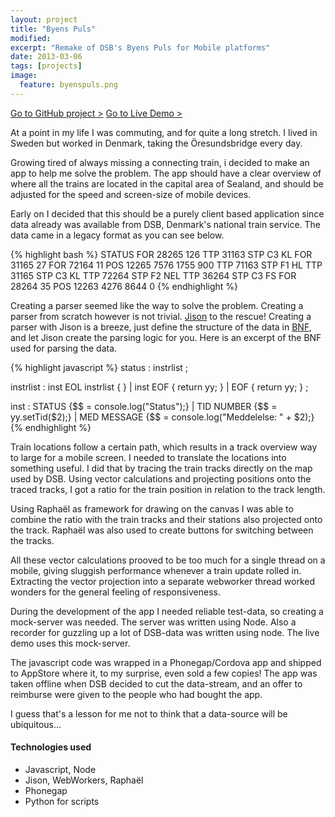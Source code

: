 ```yaml
---
layout: project
title: "Byens Puls"
modified:
excerpt: "Remake of DSB's Byens Puls for Mobile platforms"
date: 2013-03-06
tags: [projects]
image:
  feature: byenspuls.png
---
```

<div markdown="0">
  <a href="https://github.com/jiekebo/ByensPuls" class="btn">Go to GitHub project ></a>
  <a href="http://jiekebo.info/ByensPuls" class="btn">Go to Live Demo ></a>
</div>

At a point in my life I was commuting, and for quite a long stretch. I lived in Sweden but worked in Denmark, taking the Öresundsbridge every day. 

Growing tired of always missing a connecting train, i decided to make an app to help me solve the problem. The app should have a clear overview of where all the trains are located in the capital area of Sealand, and should be adjusted for the speed and screen-size of mobile devices. 

Early on I decided that this should be a purely client based application since data already was available from DSB, Denmark's national train service. The data came in a legacy format as you can see below.

{% highlight bash %}
STATUS
FOR 28265    126
TTP 31163 STP C3 KL
FOR 31165     27
FOR 72164     11
POS 12265  7576  1755  900
TTP 71163 STP F1 HL
TTP 31165 STP C3 KL
TTP 72264 STP F2 NEL
TTP 36264 STP C3 FS
FOR 28264     35
POS 12263  4276  8644    0
{% endhighlight %}

Creating a parser seemed like the way to solve the problem. Creating a parser from scratch however is not trivial. <a href="http://zaach.github.io/jison/">Jison</a> to the rescue! Creating a parser with Jison is a breeze, just define the structure of the data in <a href="http://en.wikipedia.org/wiki/Backus%E2%80%93Naur_Form">BNF</a>, and let Jison create the parsing logic for you. Here is an excerpt of the BNF used for parsing the data.

{% highlight javascript %}
status
    : instrlist
    ;

instrlist
    : inst EOL instrlist { }
    | inst EOF { return yy; }
    | EOF { return yy; }
    ;

inst
    : STATUS
        {$$ = console.log("Status");}
    | TID NUMBER
        {$$ = yy.setTid($2);}
    | MED MESSAGE
        {$$ = console.log("Meddelelse: " + $2);}
{% endhighlight %}

Train locations follow a certain path, which results in a track overview way to large for a mobile screen. I needed to translate the locations into something useful. I did that by tracing the train tracks directly on the map used by DSB. Using vector calculations and projecting positions onto the traced tracks, I got a ratio for the train position in relation to the track length.

Using Raphaël as framework for drawing on the canvas I was able to combine the ratio with the train tracks and their stations also projected onto the track. Raphaël was also used to create buttons for switching between the tracks.

All these vector calculations prooved to be too much for a single thread on a mobile, giving sluggish performance whenever a train update rolled in. Extracting the vector projection into a separate webworker thread worked wonders for the general feeling of responsiveness.

During the development of the app I needed reliable test-data, so creating a mock-server was needed. The server was written using Node. Also a recorder for guzzling up a lot of DSB-data was written using node. The live demo uses this mock-server.

The javascript code was wrapped in a Phonegap/Cordova app and shipped to AppStore where it, to my surprise, even sold a few copies! The app was taken offline when DSB decided to cut the data-stream, and an offer to reimburse were given to the people who had bought the app.

I guess that's a lesson for me not to think that a data-source will be ubiquitous...

#### Technologies used
* Javascript, Node
* Jison, WebWorkers, Raphaël
* Phonegap
* Python for scripts
